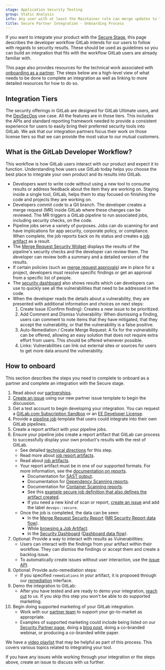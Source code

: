 ```yaml
---
stage: Application Security Testing
group: Static Analysis
info: Any user with at least the Maintainer role can merge updates to this content. For details, see https://docs.gitlab.com/ee/development/development_processes.html#development-guidelines-review.
title: Secure Partner Integration - Onboarding Process
---
```


If you want to integrate your product with the [Secure Stage](https://about.gitlab.com/direction/secure/),
this page describes the developer workflow GitLab intends for
our users to follow with regards to security results. These should be used as
guidelines so you can build an integration that fits with the workflow GitLab
users are already familiar with.

This page also provides resources for the technical work associated
with [onboarding as a partner](https://about.gitlab.com/partners/technology-partners/integrate/).
The steps below are a high-level view of what needs to be done to complete an
integration as well as linking to more detailed resources for how to do so.

## Integration Tiers

The security offerings in GitLab are designed for GitLab Ultimate users, and the
[DevSecOps](https://handbook.gitlab.com/handbook/use-cases/#3-continuous-software-security-assurancehandbookmarketingbrand-and-product-marketingproduct-and-solution-marketingusecase-gtmdevsecops)
use case. All the features are in those tiers. This includes the APIs and standard reporting
framework needed to provide a consistent experience for users to easily bring their preferred
security tools into GitLab. We ask that our integration partners focus their work on those license
tiers so that we can provide the most value to our mutual customers.

## What is the GitLab Developer Workflow?

This workflow is how GitLab users interact with our product and expect it to
function. Understanding how users use GitLab today helps you choose the
best place to integrate your own product and its results into GitLab.

- Developers want to write code without using a new tool to consume results
  or address feedback about the item they are working on. Staying inside a
  single tool, GitLab, helps them to stay focused on finishing the code and
  projects they are working on.
- Developers commit code to a Git branch. The developer creates a merge request (MR)
  inside GitLab where these changes can be reviewed. The MR triggers a GitLab
  pipeline to run associated jobs, including security checks, on the code.
- Pipeline jobs serve a variety of purposes. Jobs can do scanning for and have
  implications for app security, corporate policy, or compliance. When complete,
  the job reports back on its status and creates a
  [job artifact](../../ci/jobs/job_artifacts.md) as a result.
- The [Merge Request Security Widget](../../ci/testing/index.md#security-reports)
  displays the results of the pipeline's security checks and the developer can
  review them. The developer can review both a summary and a detailed version
  of the results.
- If certain policies (such as [merge request approvals](../../user/project/merge_requests/approvals/index.md))
  are in place for a project, developers must resolve specific findings or get
  an approval from a specific list of people.
- The [security dashboard](../../user/application_security/security_dashboard/index.md)
  also shows results which can developers can use to quickly see all the
  vulnerabilities that need to be addressed in the code.
- When the developer reads the details about a vulnerability, they are
  presented with additional information and choices on next steps:
  1. Create Issue (Confirm finding): Creates a new issue to be prioritized.
  1. Add Comment and Dismiss Vulnerability: When dismissing a finding, users
     can comment to note items that they
     have mitigated, that they accept the vulnerability, or that the
     vulnerability is a false positive.
  1. Auto-Remediation / Create Merge Request: A fix for the vulnerability can
     be offered, allowing an easy solution that does not require extra effort
     from users. This should be offered whenever possible.
  1. Links: Vulnerabilities can link out external sites or sources for users
     to get more data around the vulnerability.

## How to onboard

This section describes the steps you need to complete to onboard as a partner
and complete an integration with the Secure stage.

1. Read about our [partnerships](https://about.gitlab.com/partners/technology-partners/integrate/).
1. [Create an issue](https://gitlab.com/gitlab-com/alliances/alliances/-/issues/new?issuable_template=new_partner)
   using our new partner issue template to begin the discussion.
1. Get a test account to begin developing your integration. You can
   request a [GitLab.com Subscription Sandbox](https://about.gitlab.com/partners/technology-partners/integrate/#gitlabcom-subscription-sandbox-request)
   or an [EE Developer License](https://about.gitlab.com/partners/technology-partners/integrate/#requesting-ultimate-dev-license-for-rd).
1. Provide a [pipeline job](../pipelines/_index.md)
   template that users could integrate into their own GitLab pipelines.
1. Create a report artifact with your pipeline jobs.
1. Ensure your pipeline jobs create a report artifact that GitLab can process
   to successfully display your own product's results with the rest of GitLab.
   - See detailed [technical directions](secure.md) for this step.
   - Read more about [job report artifacts](../../ci/yaml/index.md#artifactsreports).
   - Read about [job artifacts](../../ci/jobs/job_artifacts.md).
   - Your report artifact must be in one of our supported formats.
     For more information, see the [documentation on reports](secure.md#report).
     - Documentation for [SAST output](../../user/application_security/sast/index.md#download-a-sast-report).
     - Documentation for [Dependency Scanning reports](../../user/application_security/dependency_scanning/index.md#output).
     - Documentation for [Container Scanning reports](../../user/application_security/container_scanning/index.md#reports-json-format).
     - See this [example secure job definition that also defines the artifact created](https://gitlab.com/gitlab-org/gitlab/-/blob/master/lib/gitlab/ci/templates/Jobs/Container-Scanning.gitlab-ci.yml).
     - If you need a new kind of scan or report, [create an issue](https://gitlab.com/gitlab-org/gitlab/-/issues/new#)
       and add the label `devops::secure`.
   - Once the job is completed, the data can be seen:
      - In the [Merge Request Security Report](../../ci/testing/index.md#security-reports) ([MR Security Report data flow](https://gitlab.com/snippets/1910005#merge-request-view)).
      - While [browsing a Job Artifact](../../ci/jobs/job_artifacts.md).
      - In the [Security Dashboard](../../user/application_security/security_dashboard/index.md) ([Dashboard data flow](https://gitlab.com/snippets/1910005#project-and-group-dashboards)).
1. Optional: Provide a way to interact with results as Vulnerabilities:
   - Users can interact with the findings from your artifact within their workflow. They can dismiss the findings or accept them and create a backlog issue.
   - To automatically create issues without user interaction, use the [issue API](../../api/issues.md).
1. Optional: Provide auto-remediation steps:
   - If you specified `remediations` in your artifact, it is proposed through our [remediation](../../user/application_security/vulnerabilities/index.md#resolve-a-vulnerability)
     interface.
1. Demo the integration to GitLab:
   - After you have tested and are ready to demo your integration,
     [reach out](https://about.gitlab.com/partners/technology-partners/integrate/) to us. If you
     skip this step you won't be able to do supported marketing.
1. Begin doing supported marketing of your GitLab integration.
   - Work with our [partner team](https://about.gitlab.com/partners/technology-partners/integrate/)
     to support your go-to-market as appropriate.
   - Examples of supported marketing could include being listed on our [Security Partner page](https://about.gitlab.com/partners/#security),
     doing a [blog post](https://handbook.gitlab.com/handbook/marketing/blog/),
     doing a co-branded webinar, or producing a co-branded white paper.

We have a <i class="fa fa-youtube-play youtube" aria-hidden="true"></i> [video playlist](https://www.youtube.com/playlist?list=PL05JrBw4t0KpMqYxJiOLz-uBIr5w-yP4A)
that may be helpful as part of this process. This covers various topics related to integrating your
tool.

If you have any issues while working through your integration or the steps
above, create an issue to discuss with us further.
